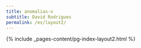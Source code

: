 ```yaml
---
title: anomalias-x
subtitle: David Rodrigues
permalink: /es/layout2/
---
```

{% include _pages-content/pg-index-layout2.html %}
